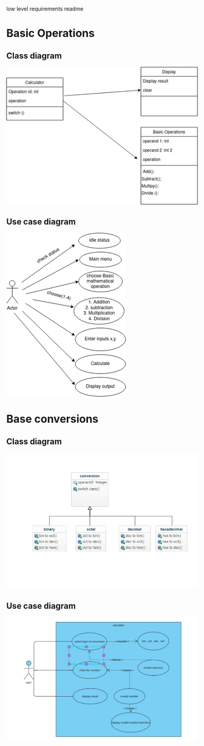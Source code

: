 low level requirements readme




<h1>Basic Operations</h1>
<h2>Class diagram</h2>



![basic operation](UML-class_basic.png )



<h2>Use case diagram</h2>

![basic operation](UML-usecasediagram.png)



<h1>Base conversions</h1>
<h2>Class diagram</h2>

![basic operation](classdiagram.JPG)


<h2>Use case diagram</h2>

![basic operation](newumlusd.JPG )



